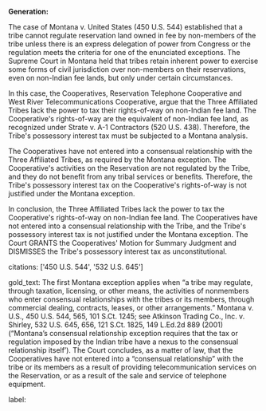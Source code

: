 **Generation:**


The case of Montana v. United States (450 U.S. 544) established that a tribe cannot regulate reservation land owned in fee by non-members of the tribe unless there is an express delegation of power from Congress or the regulation meets the criteria for one of the enunciated exceptions. The Supreme Court in Montana held that tribes retain inherent power to exercise some forms of civil jurisdiction over non-members on their reservations, even on non-Indian fee lands, but only under certain circumstances.

In this case, the Cooperatives, Reservation Telephone Cooperative and West River Telecommunications Cooperative, argue that the Three Affiliated Tribes lack the power to tax their rights-of-way on non-Indian fee land. The Cooperative's rights-of-way are the equivalent of non-Indian fee land, as recognized under Strate v. A-1 Contractors (520 U.S. 438). Therefore, the Tribe's possessory interest tax must be subjected to a Montana analysis.

The Cooperatives have not entered into a consensual relationship with the Three Affiliated Tribes, as required by the Montana exception. The Cooperative's activities on the Reservation are not regulated by the Tribe, and they do not benefit from any tribal services or benefits. Therefore, the Tribe's possessory interest tax on the Cooperative's rights-of-way is not justified under the Montana exception.

In conclusion, the Three Affiliated Tribes lack the power to tax the Cooperative's rights-of-way on non-Indian fee land. The Cooperatives have not entered into a consensual relationship with the Tribe, and the Tribe's possessory interest tax is not justified under the Montana exception. The Court GRANTS the Cooperatives' Motion for Summary Judgment and DISMISSES the Tribe's possessory interest tax as unconstitutional.

citations: ['450 U.S. 544', '532 U.S. 645']

gold_text: The first Montana exception applies when “a tribe may regulate, through taxation, licensing, or other means, the activities of nonmembers who enter consensual relationships with the tribes or its members, through commercial dealing, contracts, leases, or other arrangements.” Montana v. U.S., 450 U.S. 544, 565, 101 S.Ct. 1245; see Atkinson Trading Co., Inc. v. Shirley, 532 U.S. 645, 656, 121 S.Ct. 1825, 149 L.Ed.2d 889 (2001) (“Montana’s consensual relationship exception requires that the tax or regulation imposed by the Indian tribe have a nexus to the consensual relationship itself’). The Court concludes, as a matter of law, that the Cooperatives have not entered into a “consensual relationship” with the tribe or its members as a result of providing telecommunication services on the Reservation, or as a result of the sale and service of telephone equipment.

label: 